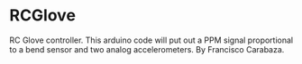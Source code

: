 # RCGlove
RC Glove controller.
This arduino code will put out a PPM signal proportional to a bend sensor and two analog accelerometers.
By Francisco Carabaza.
